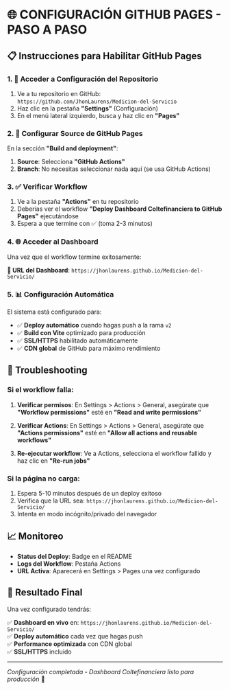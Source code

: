 # 🌐 CONFIGURACIÓN GITHUB PAGES - PASO A PASO

## 📋 Instrucciones para Habilitar GitHub Pages

### 1. 🔧 **Acceder a Configuración del Repositorio**

1. Ve a tu repositorio en GitHub: `https://github.com/JhonLaurens/Medicion-del-Servicio`
2. Haz clic en la pestaña **"Settings"** (Configuración)
3. En el menú lateral izquierdo, busca y haz clic en **"Pages"**

### 2. 🚀 **Configurar Source de GitHub Pages**

En la sección **"Build and deployment"**:

1. **Source**: Selecciona **"GitHub Actions"**
2. **Branch**: No necesitas seleccionar nada aquí (se usa GitHub Actions)

### 3. ✅ **Verificar Workflow**

1. Ve a la pestaña **"Actions"** en tu repositorio
2. Deberías ver el workflow **"Deploy Dashboard Coltefinanciera to GitHub Pages"** ejecutándose
3. Espera a que termine con ✅ (toma 2-3 minutos)

### 4. 🌐 **Acceder al Dashboard**

Una vez que el workflow termine exitosamente:

**🔗 URL del Dashboard**: `https://jhonlaurens.github.io/Medicion-del-Servicio/`

### 5. 📊 **Configuración Automática**

El sistema está configurado para:
- ✅ **Deploy automático** cuando hagas push a la rama `v2`
- ✅ **Build con Vite** optimizado para producción
- ✅ **SSL/HTTPS** habilitado automáticamente
- ✅ **CDN global** de GitHub para máximo rendimiento

## 🔧 Troubleshooting

### Si el workflow falla:

1. **Verificar permisos**: En Settings > Actions > General, asegúrate que **"Workflow permissions"** esté en **"Read and write permissions"**

2. **Verificar Actions**: En Settings > Actions > General, asegúrate que **"Actions permissions"** esté en **"Allow all actions and reusable workflows"**

3. **Re-ejecutar workflow**: Ve a Actions, selecciona el workflow fallido y haz clic en **"Re-run jobs"**

### Si la página no carga:

1. Espera 5-10 minutos después de un deploy exitoso
2. Verifica que la URL sea: `https://jhonlaurens.github.io/Medicion-del-Servicio/`
3. Intenta en modo incógnito/privado del navegador

## 📈 Monitoreo

- **Status del Deploy**: Badge en el README
- **Logs del Workflow**: Pestaña Actions
- **URL Activa**: Aparecerá en Settings > Pages una vez configurado

## 🎯 Resultado Final

Una vez configurado tendrás:

✅ **Dashboard en vivo** en: `https://jhonlaurens.github.io/Medicion-del-Servicio/`  
✅ **Deploy automático** cada vez que hagas push  
✅ **Performance optimizada** con CDN global  
✅ **SSL/HTTPS** incluido  

---

*Configuración completada - Dashboard Coltefinanciera listo para producción* 🚀

